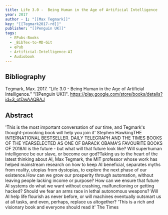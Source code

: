 ```yaml
---
title: Life 3.0 -  Being Human in the Age of Artificial Intelligence
year: 2017
author - 1: "[[Max Tegmark]]"
key: "[[Tegmark2017-rd]]"
publisher: "[[Penguin UK]]"
tags:
  - EPubs-Books
  - _BibTex-to-MD-Git
  - ePub
  - Artificial-Intelligence-AI
  - Audiobook
---
```


## Bibliography
Tegmark, Max. 2017. “Life 3.0 -  Being Human in the Age of Artificial Intelligence.” "[[Penguin UK]]". https://play.google.com/store/books/details?id=3_otDwAAQBAJ

## Abstract
'This is the most important conversation of our time, and Tegmark's thought-provoking book will help you join it' Stephen HawkingTHE INTERNATIONAL BESTSELLER. DAILY TELEGRAPH AND THE TIMES BOOKS OF THE YEARSELECTED AS ONE OF BARACK OBAMA'S FAVOURITE BOOKS OF 2018AI is the future - but what will that future look like? Will superhuman intelligence be our slave, or become our god?Taking us to the heart of the latest thinking about AI, Max Tegmark, the MIT professor whose work has helped mainstream research on how to keep AI beneficial, separates myths from reality, utopias from dystopias, to explore the next phase of our existence.How can we grow our prosperity through automation, without leaving people lacking income or purpose? How can we ensure that future AI systems do what we want without crashing, malfunctioning or getting hacked? Should we fear an arms race in lethal autonomous weapons? Will AI help life flourish as never before, or will machines eventually outsmart us at all tasks, and even, perhaps, replace us altogether? 'This is a rich and visionary book and everyone should read it' The Times